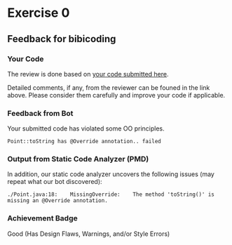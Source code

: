 # Exercise 0
## Feedback for bibicoding
### Your Code
The review is done based on [your code submitted here](https://www.github.com/nus-cs2030s-2425-s2/ex0-bibicoding/commit/bcfedfea8b06e11c3e6c016eed8adfc6982a9743).

Detailed comments, if any, from the reviewer can be founed in the link above.  Please consider them carefully and improve your code if applicable.

### Feedback from Bot
Your submitted code has violated some OO principles.
```
Point::toString has @Override annotation.. failed
```


### Output from Static Code Analyzer (PMD)

In addition, our static code analyzer uncovers the following issues (may repeat what our bot discovered):
```
./Point.java:18:	MissingOverride:	The method 'toString()' is missing an @Override annotation.
```

### Achievement Badge

Good (Has Design Flaws, Warnings, and/or Style Errors)